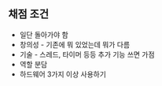 ## 채점 조건

* 일단 돌아가야 함
* 창의성 - 기존에 뭐 있었는데 뭐가 다름
* 기술 - 스레드, 타이머 등등 추가 기능 쓰면 가점
* 역할 분담
* 하드웨어 3가지 이상 사용하기
